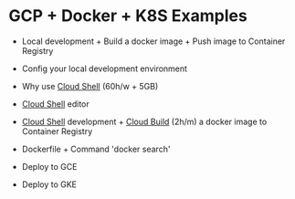 # GCP + Docker + K8S Examples

- Local development + Build a docker image + Push image to Container Registry

- Config your local development environment

- Why use [Cloud Shell] (60h/w + 5GB)

- [Cloud Shell] editor

- [Cloud Shell] development + [Cloud Build] (2h/m) a docker image to Container Registry

- Dockerfile + Command 'docker search'

- Deploy to GCE

- Deploy to GKE

[Cloud Build]: https://cloud.google.com/cloud-build/?hl=zh-tw
[Cloud Shell]: https://cloud.google.com/shell/?hl=zh-tw
